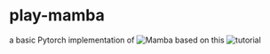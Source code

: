 # play-mamba

a basic Pytorch implementation of ![Mamba](https://arxiv.org/abs/2312.00752) based on this ![tutorial](https://mp.weixin.qq.com/s/w_Sj7mcBvosorsMjh4Jwmg)
